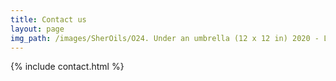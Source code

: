 ```yaml
---
title: Contact us
layout: page
img_path: /images/SherOils/O24. Under an umbrella (12 x 12 in) 2020 - Lahore.jpg
---
```


{% include contact.html %}